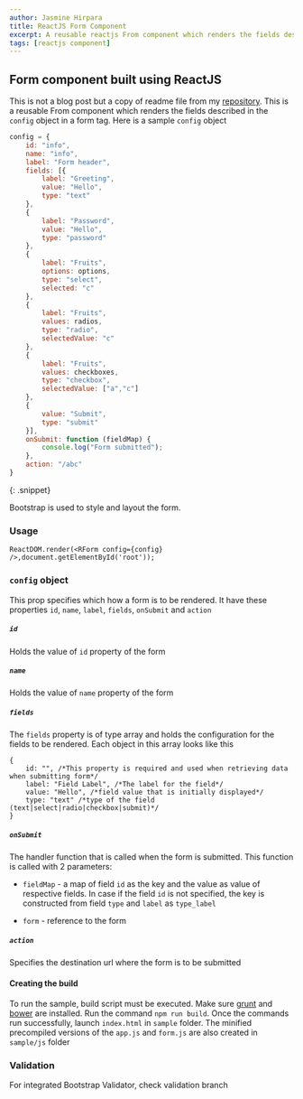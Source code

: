```yaml
---
author: Jasmine Hirpara
title: ReactJS Form Component
excerpt: A reusable reactjs From component which renders the fields described in the configuration object in a form tag
tags: [reactjs component]
---
```


## Form component built using ReactJS

This is not a blog post but a copy of readme file from my <a href="https://github.com/jazzominy/react-form" target="_blank">repository</a>. This is a reusable From component which renders the fields described in the `config` object in a form tag. Here is a sample `config` object

```javascript
config = {
    id: "info",
    name: "info",
    label: "Form header",
    fields: [{
        label: "Greeting",
        value: "Hello",
        type: "text"
    },
    {
        label: "Password",
        value: "Hello",
        type: "password"
    },
    {
        label: "Fruits",
        options: options,
        type: "select",
        selected: "c"
    },
    {
        label: "Fruits",
        values: radios,
        type: "radio",
        selectedValue: "c"
    },
    {
        label: "Fruits",
        values: checkboxes,
        type: "checkbox",
        selectedValue: ["a","c"]
    },
    {
        value: "Submit",
        type: "submit"
    }],
    onSubmit: function (fieldMap) {
        console.log("Form submitted");
    },
    action: "/abc"
}
```
{: .snippet}

Bootstrap is used to style and layout the form.

### Usage

    ReactDOM.render(<RForm config={config} />,document.getElementById('root'));

### `config` object

This prop specifies which how a form is to be rendered. It have these properties `id`, `name`, `label`, `fields`, `onSubmit` and `action`

##### `id`

Holds the value of `id` property of the form

##### `name`

Holds the value of `name` property of the form

##### `fields`

The `fields` property is of type array and holds the configuration for the fields to be rendered. Each object in this array looks like this

    {
        id: "", /*This property is required and used when retrieving data when submitting form*/
        label: "Field Label", /*The label for the field*/
        value: "Hello", /*field value that is initially displayed*/
        type: "text" /*type of the field (text|select|radio|checkbox|submit)*/
    }

##### `onSubmit`

The handler function that is called when the form is submitted. This function is called with 2 parameters:

* `fieldMap` - a map of field `id` as the key and the value as value of respective fields. In case if the field `id` is not specified, the key is constructed from field `type` and `label` as `type_label`

* `form` - reference to the form

##### `action`

Specifies the destination url where the form is to be submitted

#### Creating the build

To run the sample, build script must be executed. Make sure [grunt](http://gruntjs.com) and [bower](https://bower.io) are installed. Run the command `npm run build`. Once the commands run successfully, launch `index.html` in `sample` folder. The minified precompiled versions of the `app.js` and `form.js` are also created in `sample/js` folder

### Validation

For integrated Bootstrap Validator, check validation branch